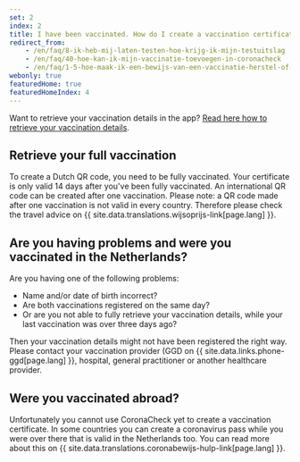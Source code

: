 ```yaml
---
set: 2
index: 2
title: I have been vaccinated. How do I create a vaccination certificate?
redirect_from: 
    - /en/faq/8-ik-heb-mij-laten-testen-hoe-krijg-ik-mijn-testuitslag
    - /en/faq/40-hoe-kan-ik-mijn-vaccinatie-toevoegen-in-coronacheck
    - /en/faq/1-5-hoe-maak-ik-een-bewijs-van-een-vaccinatie-herstel-of-testuitslag
webonly: true
featuredHome: true
featuredHomeIndex: 4
---
```

Want to retrieve your vaccination details in the app? [Read here how to retrieve your vaccination details](/en/faq/1-1-hoe-werkt-de-coronacheck-app). 

## Retrieve your full vaccination
To create a Dutch QR code, you need to be fully vaccinated. Your certificate is only valid 14 days after you've been fully vaccinated. An international QR code can be created after one vaccination. Please note: a QR code made after one vaccination is not valid in every country. Therefore please check the travel advice on {{ site.data.translations.wijsoprijs-link[page.lang] }}.

## Are you having problems and were you vaccinated in the Netherlands?

Are you having one of the following problems:

- Name and/or date of birth incorrect?
- Are both vaccinations registered on the same day?
- Or are you not able to fully retrieve your vaccination details, while your last vaccination was over three days ago?

Then your vaccination details might not have been registered the right way. Please contact your vaccination provider  (GGD on {{ site.data.links.phone-ggd[page.lang] }}, hospital, general practitioner or another healthcare provider.

## Were you vaccinated abroad?
Unfortunately you cannot use CoronaCheck yet to create a vaccination certificate. In some countries you can create a coronavirus pass while you were over there that is valid in the Netherlands too. You can read more about this on {{ site.data.translations.coronabewijs-hulp-link[page.lang] }}.
